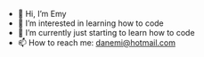 - 👋 Hi, I’m Emy
- 👀 I’m interested in learning how to code
- 🌱 I’m currently just starting to learn how to code
- 📫 How to reach me: danemi@hotmail.com 

<!---
danemi14/danemi14 is a ✨ special ✨ repository because its `README.md` (this file) appears on your GitHub profile.
You can click the Preview link to take a look at your changes.
--->
